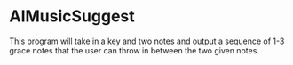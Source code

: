 # AIMusicSuggest
This program will take in a key and two notes and output a sequence of 1-3 grace notes that the user can throw in between the two given notes.
